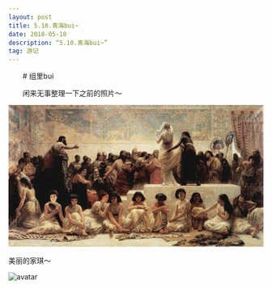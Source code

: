 ```yaml
---
layout: post
title: 5.10.青海bui~
date: 2018-05-10 
description: “5.10.青海bui~”
tag: 游记
---
```


&emsp;&emsp;# 组里bui

&emsp;&emsp;闲来无事整理一下之前的照片～

![avatar](/images/20180408auction-1.jpg)


美丽的家琪～

![avatar](/images/qinghai5.10/DSC00949.JPG)




